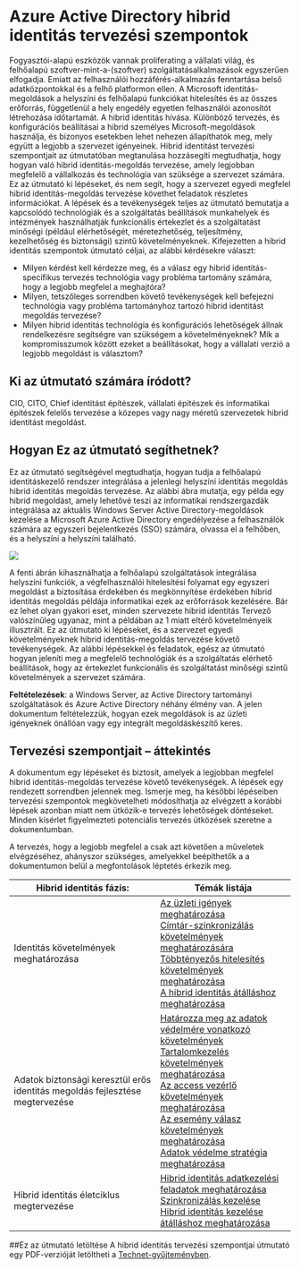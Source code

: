 <properties
    pageTitle="Azure Active Directory hibrid identitást tervezési szempontjait - áttekintés |} Microsoft Azure"
    description="Áttekintés és a tartalom térképe hibrid identitás tervezési szempontjait útmutató"
    documentationCenter=""
    services="active-directory"
    authors="billmath"
    manager="femila"
    editor=""/>

<tags
    ms.service="active-directory"
    ms.devlang="na"
    ms.topic="article"
    ms.tgt_pltfrm="na"
    ms.workload="identity" 
    ms.date="08/08/2016"
    ms.author="billmath"/>

# <a name="azure-active-directory-hybrid-identity-design-considerations"></a>Azure Active Directory hibrid identitás tervezési szempontok

Fogyasztói-alapú eszközök vannak proliferating a vállalati világ, és felhőalapú szoftver-mint-a-(szoftver) szolgáltatásalkalmazások egyszerűen elfogadja. Emiatt az felhasználói hozzáférés-alkalmazás fenntartása belső adatközpontokkal és a felhő platformon ellen.  A Microsoft identitás-megoldások a helyszíni és felhőalapú funkciókat hitelesítés és az összes erőforrás, függetlenül a hely engedély egyetlen felhasználói azonosítót létrehozása időtartamát. A hibrid identitás hívása. Különböző tervezés, és konfigurációs beállításai a hibrid személyes Microsoft-megoldások használja, és bizonyos esetekben lehet nehezen állapíthatók meg, mely együtt a legjobb a szervezet igényeinek. Hibrid identitást tervezési szempontjait az útmutatóban megtanulása hozzásegíti megtudhatja, hogy hogyan való hibrid identitás-megoldás tervezése, amely legjobban megfelelő a vállalkozás és technológia van szüksége a szervezet számára.  Ez az útmutató ki lépéseket, és nem segít, hogy a szervezet egyedi megfelel hibrid identitás-megoldás tervezése követhet feladatok részletes információkat. A lépések és a tevékenységek teljes az útmutató bemutatja a kapcsolódó technológiák és a szolgáltatás beállítások munkahelyek és intézmények használhatják funkcionális értekezlet és a szolgáltatást minőségi (például elérhetőségét, méretezhetőség, teljesítmény, kezelhetőség és biztonsági) szintű követelményeknek. Kifejezetten a hibrid identitás szempontok útmutató céljai, az alábbi kérdésekre választ: 

- Milyen kérdést kell kérdezze meg, és a válasz egy hibrid identitás-specifikus tervezés technológia vagy probléma tartomány számára, hogy a legjobb megfelel a meghajtóra?
- Milyen, tetszőleges sorrendben követő tevékenységek kell befejezni technológia vagy probléma tartományhoz tartozó hibrid identitást megoldás tervezése? 
- Milyen hibrid identitás technológia és konfigurációs lehetőségek állnak rendelkezésre segítségre van szükségem a követelményeknek? Mik a kompromisszumok között ezeket a beállításokat, hogy a vállalati verzió a legjobb megoldást is választom?


## <a name="who-is-this-guide-intended-for"></a>Ki az útmutató számára íródott?
 CIO, CITO, Chief identitást építészek, vállalati építészek és informatikai építészek felelős tervezése a közepes vagy nagy méretű szervezetek hibrid identitást megoldást.

## <a name="how-can-this-guide-help-you"></a>Hogyan Ez az útmutató segíthetnek? 
Ez az útmutató segítségével megtudhatja, hogyan tudja a felhőalapú identitáskezelő rendszer integrálása a jelenlegi helyszíni identitás megoldás hibrid identitás megoldás tervezése. Az alábbi ábra mutatja, egy példa egy hibrid megoldást, amely lehetővé teszi az informatikai rendszergazdák integrálása az aktuális Windows Server Active Directory-megoldások kezelése a Microsoft Azure Active Directory engedélyezése a felhasználók számára az egyszeri bejelentkezés (SSO) számára, olvassa el a felhőben, és a helyszíni a helyszíni található.

![](./media/hybrid-id-design-considerations/hybridID-example.png)


A fenti ábrán kihasználhatja a felhőalapú szolgáltatások integrálása helyszíni funkciók, a végfelhasználói hitelesítési folyamat egy egyszeri megoldást a biztosítása érdekében és megkönnyítése érdekében hibrid identitás megoldás példája informatikai ezek az erőforrások kezelésére. Bár ez lehet olyan gyakori eset, minden szervezete hibrid identitás Tervező valószínűleg ugyanaz, mint a példában az 1 miatt eltérő követelményeik illusztrált. Ez az útmutató ki lépéseket, és a szervezet egyedi követelményeknek hibrid identitás-megoldás tervezése követő tevékenységek. Az alábbi lépésekkel és feladatok, egész az útmutató hogyan jeleníti meg a megfelelő technológiák és a szolgáltatás elérhető beállítások, hogy az értekezlet funkcionális és szolgáltatást minőségi szintű követelmények a szervezet számára.

**Feltételezések**: a Windows Server, az Active Directory tartományi szolgáltatások és Azure Active Directory néhány élmény van. A jelen dokumentum feltételezzük, hogyan ezek megoldások is az üzleti igényeknek önállóan vagy egy integrált megoldáskészítő keres.

## <a name="design-considerations-overview"></a>Tervezési szempontjait – áttekintés
A dokumentum egy lépéseket és biztosít, amelyek a legjobban megfelel hibrid identitás-megoldás tervezése követő tevékenységek. A lépések egy rendezett sorrendben jelennek meg. Ismerje meg, ha későbbi lépéseiben tervezési szempontok megkövetelheti módosíthatja az elvégzett a korábbi lépések azonban miatt nem ütközik-e tervezés lehetőségek döntéseket. Minden kísérlet figyelmezteti potenciális tervezés ütközések szeretne a dokumentumban. 

A tervezés, hogy a legjobb megfelel a csak azt követően a műveletek elvégzéséhez, ahányszor szükséges, amelyekkel beépíthetők a a dokumentumon belül a megfontolások léptetés érkezik meg. 

| Hibrid identitás fázis:                                             | Témák listája                                                                                                                                                                                       |
|-------------------------------------------------------------------|--------------------------------------------------------------------------------------------------------------------------------------------------------------------------------------------------|
| Identitás követelmények meghatározása                                   | [Az üzleti igények meghatározása](active-directory-hybrid-identity-design-considerations-business-needs.md)<br> [Címtár-szinkronizálás követelmények meghatározására](active-directory-hybrid-identity-design-considerations-directory-sync-requirements.md)<br> [Többtényezős hitelesítés követelmények meghatározása](active-directory-hybrid-identity-design-considerations-multifactor-auth-requirements.md)<br> [A hibrid identitás átálláshoz meghatározása](active-directory-hybrid-identity-design-considerations-identity-adoption-strategy.md)                       |
| Adatok biztonsági keresztül erős identitás megoldás fejlesztése megtervezése | [Határozza meg az adatok védelmére vonatkozó követelmények](active-directory-hybrid-identity-design-considerations-dataprotection-requirements.md) <br> [Tartalomkezelés követelmények meghatározása](active-directory-hybrid-identity-design-considerations-contentmgt-requirements.md)<br> [Az access vezérlő követelmények meghatározása](active-directory-hybrid-identity-design-considerations-accesscontrol-requirements.md)<br> [Az esemény válasz követelmények meghatározása](active-directory-hybrid-identity-design-considerations-incident-response-requirements.md) <br> [Adatok védelme stratégia meghatározása](active-directory-hybrid-identity-design-considerations-data-protection-strategy.md)  |
| Hibrid identitás életciklus megtervezése                                | [Hibrid identitás adatkezelési feladatok meghatározása](active-directory-hybrid-identity-design-considerations-hybrid-id-management-tasks.md) <br> [Szinkronizálás kezelése](active-directory-hybrid-identity-design-considerations-hybrid-id-management-tasks.md)<br> [Hibrid identitás kezelése átálláshoz meghatározása](active-directory-hybrid-identity-design-considerations-lifecycle-adoption-strategy.md) |     


##<a name="download-this-guide"></a>Ez az útmutató letöltése
A hibrid identitás tervezési szempontjai útmutató egy PDF-verzióját letöltheti a [Technet-gyűjteményben](https://gallery.technet.microsoft.com/Azure-Hybrid-Identity-b06c8288). 

                                                             
